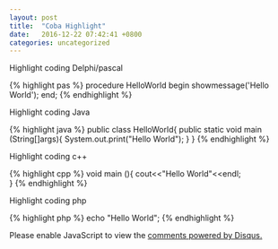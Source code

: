 ```yaml
---
layout: post
title:  "Coba Highlight"
date:   2016-12-22 07:42:41 +0800
categories: uncategorized
---
```


Highlight coding Delphi/pascal

{% highlight pas %}
procedure HelloWorld
begin
  showmessage('Hello World');
end;
{% endhighlight %}

Highlight coding Java

{% highlight java %}
public class HelloWorld{
  public static void main (String[]args){
    System.out.print("Hello World");
  }
}
{% endhighlight %}

Highlight coding c++

{% highlight cpp %}
void main (){
  cout<<"Hello World"<<endl;	
}
{% endhighlight %}

Highlight coding php

{% highlight php %}
  echo "Hello World";
{% endhighlight %}


<div id="disqus_thread"></div>
<script>
    /**
     *  RECOMMENDED CONFIGURATION VARIABLES: EDIT AND UNCOMMENT THE SECTION BELOW TO INSERT DYNAMIC VALUES FROM YOUR PLATFORM OR CMS.
     *  LEARN WHY DEFINING THESE VARIABLES IS IMPORTANT: https://disqus.com/admin/universalcode/#configuration-variables
     */
    /*
    var disqus_config = function () {
        this.page.url = PAGE_URL;  // Replace PAGE_URL with your page's canonical URL variable
        this.page.identifier = PAGE_IDENTIFIER; // Replace PAGE_IDENTIFIER with your page's unique identifier variable
    };
    */
    (function() {  // DON'T EDIT BELOW THIS LINE
        var d = document, s = d.createElement('script');
        
        s.src = 'https://mirzayogy.disqus.com/embed.js';
        
        s.setAttribute('data-timestamp', +new Date());
        (d.head || d.body).appendChild(s);
    })();
</script>
<noscript>Please enable JavaScript to view the <a href="https://disqus.com/?ref_noscript" rel="nofollow">comments powered by Disqus.</a></noscript>